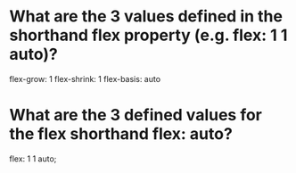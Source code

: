 # What are the 3 values defined in the shorthand flex property (e.g. flex: 1 1 auto)?
flex-grow: 1
flex-shrink: 1
flex-basis: auto
# What are the 3 defined values for the flex shorthand flex: auto?
flex: 1 1 auto;